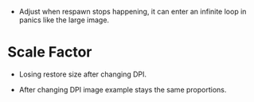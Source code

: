 * Adjust when respawn stops happening, it can enter an infinite loop in panics like the large image.

# Scale Factor

* Losing restore size after changing DPI.

* After changing DPI image example stays the same proportions.